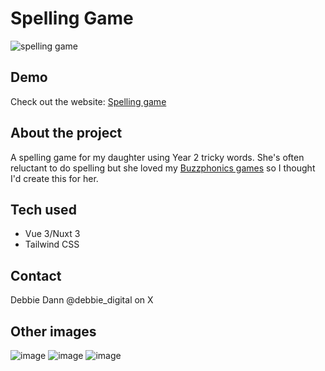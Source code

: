 # Spelling Game
![spelling game](https://github.com/hellodeborahuk/spelling-game/assets/29425781/50600894-b5c4-4925-bf2b-6c05f52cb86c)

## Demo

Check out the website: [Spelling game](https://buzzphonics2.netlify.app/)

## About the project

A spelling game for my daughter using Year 2 tricky words. She's often reluctant to do spelling but she loved my [Buzzphonics games](https://github.com/hellodeborahuk/buzzphonics) so I thought I'd create this for her.

## Tech used

- Vue 3/Nuxt 3
- Tailwind CSS

## Contact

Debbie Dann @debbie_digital on X

## Other images
![image](https://github.com/hellodeborahuk/spelling-game/assets/29425781/9d2ea78e-e885-4a89-9b58-e49aa3353591)
![image](https://github.com/hellodeborahuk/spelling-game/assets/29425781/0cac8b79-e510-4ea9-b683-5f77bd61d5de)
![image](https://github.com/hellodeborahuk/spelling-game/assets/29425781/0424aa6b-851a-4742-a0db-a1547c888156)
